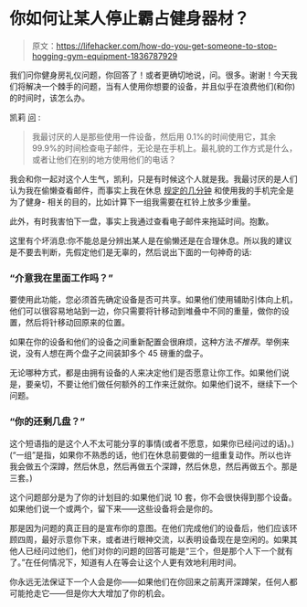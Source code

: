 # 你如何让某人停止霸占健身器材？

> 原文：<https://lifehacker.com/how-do-you-get-someone-to-stop-hogging-gym-equipment-1836787929>

我们问你健身房礼仪问题，你回答了！或者更确切地说，问。很多。谢谢！今天我们将解决一个棘手的问题，当有人使用你想要的设备，并且似乎在浪费他们(和你)的时间时，该怎么办。



凯莉 [问](https://vitals.lifehacker.com/1836257638) :

> 我最讨厌的人是那些使用一件设备，然后用 0.1%的时间使用它，其余 99.9%的时间检查电子邮件，无论是在手机上。最礼貌的工作方式是什么，或者让他们在别的地方使用他们的电话？

我会和你一起对这个人生气，凯利，只是有时候这个人就是我。我最讨厌的是人们认为我在偷懒查看邮件，而事实上我在休息 [规定的几分钟](https://vitals.lifehacker.com/how-long-you-should-rest-between-sets-for-the-biggest-t-1782785683) 和使用我的手机完全是为了健身- 相关的目的，比如计算下一组我需要在杠铃上放多少重量。

此外，有时我害怕下一盘，事实上我通过查看电子邮件来拖延时间。抱歉。

这里有个坏消息:你不能总是分辨出某人是在偷懒还是在合理休息。所以我的建议是不要去判断，先假定他们是无辜的，然后说出下面的一句神奇的话:

### “介意我在里面工作吗？”

要使用此功能，您必须首先确定设备是否可共享。如果他们使用辅助引体向上机，他们可以很容易地站到一边，你只需要将针移动到堆叠中不同的重量，做你的设置，然后将针移动回原来的位置。

如果在你的设备和他们的设备之间重新配置会很麻烦，这种方法*不推荐*。举例来说，没有人想在两个盘子之间装卸多个 45 磅重的盘子。

无论哪种方式，都是由拥有设备的人来决定他们是否愿意让你工作。如果他们说是，要亲切，不要让他们做任何额外的工作来迁就你。如果他们说不，继续下一个问题。

### “你的还剩几盘？”

这个短语指的是这个人不太可能分享的事情(或者不愿意，如果你已经问过的话)。)(“一组”是指，如果你不熟悉的话，他们在休息前要做的一组重复动作。所以也许我会做五个深蹲，然后休息，然后再做五个深蹲，然后休息，然后再做五个。那是三套。)

这个问题部分是为了你的计划目的:如果他们说 10 套，你不会很快得到那个设备。如果他们说一个或两个，留下来——这些设备将会是你的。

那是因为问题的真正目的是宣布你的意图。在他们完成他们的设备后，他们应该环顾四周，最好示意你下来，或者进行眼神交流，以表明设备现在是空闲的。如果其他人已经问过他们，他们对你的问题的回答可能是“三个，但是那个人下一个就有了。”在任何情况下，知道有人在等会让这个人更有效地利用时间。

你永远无法保证下一个人会是你——如果他们在你回来之前离开深蹲架，任何人都可能抢走它——但是你大大增加了你的机会。